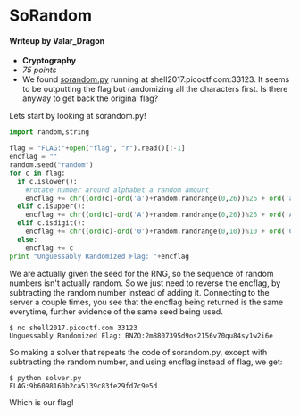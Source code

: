 # SoRandom
#### Writeup by Valar_Dragon
* **Cryptography**
* *75 points*
* We found [sorandom.py](https://github.com/hgarrereyn/Th3g3ntl3man-CTF-Writeups/blob/7f2daab679cd091cf45d0e375eb2a17a2a3a5f37/2017/picoCTF_2017/problems/cryptography/SoRandom/sorandom.py) running at shell2017.picoctf.com:33123. It seems to be outputting the flag but randomizing all the characters first. Is there anyway to get back the original flag?

Lets start by looking at sorandom.py!
```python
import random,string

flag = "FLAG:"+open("flag", "r").read()[:-1]
encflag = ""
random.seed("random")
for c in flag:
  if c.islower():
    #rotate number around alphabet a random amount
    encflag += chr((ord(c)-ord('a')+random.randrange(0,26))%26 + ord('a'))
  elif c.isupper():
    encflag += chr((ord(c)-ord('A')+random.randrange(0,26))%26 + ord('A'))
  elif c.isdigit():
    encflag += chr((ord(c)-ord('0')+random.randrange(0,10))%10 + ord('0'))
  else:
    encflag += c
print "Unguessably Randomized Flag: "+encflag
```

We are actually given the seed for the RNG, so the sequence of random numbers isn't actually random. So we just need to reverse the encflag, by subtracting the random number instead of adding it. Connecting to the server a couple times, you see that the encflag being returned is the same everytime, further evidence of the same seed being used.
```
$ nc shell2017.picoctf.com 33123
Unguessably Randomized Flag: BNZQ:2m8807395d9os2156v70qu84sy1w2i6e
```

So making a solver that repeats the code of sorandom.py, except with subtracting the random number, and using encflag instead of flag, we get:
```
$ python solver.py
FLAG:9b6098160b2ca5139c83fe29fd7c9e5d
```

Which is our flag!
